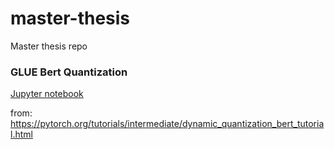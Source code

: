 # master-thesis
Master thesis repo

### GLUE Bert Quantization
[Jupyter notebook](examples/glue_quantization/notes_examples.ipynb)

from: https://pytorch.org/tutorials/intermediate/dynamic_quantization_bert_tutorial.html
